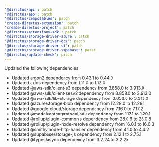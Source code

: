 ```yaml
---
'@directus/api': patch
'@directus/app': patch
'@directus/composables': patch
'create-directus-extension': patch
'create-directus-project': patch
'@directus/extensions-sdk': patch
'@directus/storage-driver-azure': patch
'@directus/storage-driver-gcs': patch
'@directus/storage-driver-s3': patch
'@directus/storage-driver-supabase': patch
'@directus/update-check': patch
---
```


Updated the following dependencies:
- Updated argon2 dependency from 0.43.1 to 0.44.0
- Updated axios dependency from 1.11.0 to 1.12.0
- Updated @aws-sdk/client-s3 dependency from 3.858.0 to 3.913.0
- Updated @aws-sdk/client-sesv2 dependency from 3.858.0 to 3.913.0
- Updated @aws-sdk/lib-storage dependency from 3.858.0 to 3.913.0
- Updated @azure/storage-blob dependency from 12.28.0 to 12.29.1
- Updated @google-cloud/storage dependency from 7.16.0 to 7.17.2
- Updated @modelcontextprotocol/sdk dependency from 1.17.1 to 1.20.1
- Updated @rollup/plugin-commonjs dependency from 28.0.6 to 28.0.8
- Updated @rollup/plugin-node-resolve dependency from 16.0.1 to 16.0.3
- Updated @smithy/node-http-handler dependency from 4.1.0 to 4.4.2
- Updated @supabase/storage-js dependency from 2.12.1 to 2.75.1
- Updated @types/async dependency from 3.2.24 to 3.2.25
